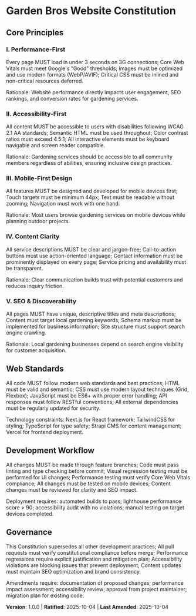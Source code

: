 <!--
Version change: 0.0.0 → 1.0.0
Modified principles: (none)
Added sections:
  - Core Principles (Performance-First, Accessibility-First, Mobile-First Design, Content Clarity, SEO & Discoverability)
  - Web Standards (technology constraints and coding standards)
  - Development Workflow (testing and deployment requirements)
  - Governance (amendment process and compliance requirements)
Removed sections: (none)
Templates requiring updates:
✅ Updated:
  - plan-template.md (Constitution Check section updated with specific compliance gates)
  - spec-template.md (added constitutional requirements to common underspecified areas)
  - tasks-template.md (added Constitutional Compliance phase, updated validation checklist)
⚠ Pending: (none)
Follow-up TODOs: (none)
-->

# Garden Bros Website Constitution

## Core Principles

### I. Performance-First
Every page MUST load in under 3 seconds on 3G connections; Core Web Vitals must meet Google's "Good" thresholds; Images must be optimized and use modern formats (WebP/AVIF); Critical CSS must be inlined and non-critical resources deferred.

Rationale: Website performance directly impacts user engagement, SEO rankings, and conversion rates for gardening services.

### II. Accessibility-First
All content MUST be accessible to users with disabilities following WCAG 2.1 AA standards; Semantic HTML must be used throughout; Color contrast ratios must exceed 4.5:1; All interactive elements must be keyboard navigable and screen reader compatible.

Rationale: Gardening services should be accessible to all community members regardless of abilities, ensuring inclusive design practices.

### III. Mobile-First Design
All features MUST be designed and developed for mobile devices first; Touch targets must be minimum 44px; Text must be readable without zooming; Navigation must work with one hand.

Rationale: Most users browse gardening services on mobile devices while planning outdoor projects.

### IV. Content Clarity
All service descriptions MUST be clear and jargon-free; Call-to-action buttons must use action-oriented language; Contact information must be prominently displayed on every page; Service pricing and availability must be transparent.

Rationale: Clear communication builds trust with potential customers and reduces inquiry friction.

### V. SEO & Discoverability
All pages MUST have unique, descriptive titles and meta descriptions; Content must target local gardening keywords; Schema markup must be implemented for business information; Site structure must support search engine crawling.

Rationale: Local gardening businesses depend on search engine visibility for customer acquisition.

## Web Standards

All code MUST follow modern web standards and best practices; HTML must be valid and semantic; CSS must use modern layout techniques (Grid, Flexbox); JavaScript must be ES6+ with proper error handling; API responses must follow RESTful conventions; All external dependencies must be regularly updated for security.

Technology constraints: Next.js for React framework; TailwindCSS for styling; TypeScript for type safety; Strapi CMS for content management; Vercel for frontend deployment.

## Development Workflow

All changes MUST be made through feature branches; Code must pass linting and type checking before commit; Visual regression testing must be performed for UI changes; Performance testing must verify Core Web Vitals compliance; All changes must be tested on mobile devices; Content changes must be reviewed for clarity and SEO impact.

Deployment requires: automated builds to pass; lighthouse performance score > 90; accessibility audit with no violations; manual testing on target devices completed.

## Governance

This Constitution supersedes all other development practices; All pull requests must verify constitutional compliance before merge; Performance regressions require explicit justification and mitigation plan; Accessibility violations are blocking issues that prevent deployment; Content updates must maintain SEO optimization and brand consistency.

Amendments require: documentation of proposed changes; performance impact assessment; accessibility review; approval from project maintainer; migration plan for existing code.

**Version**: 1.0.0 | **Ratified**: 2025-10-04 | **Last Amended**: 2025-10-04